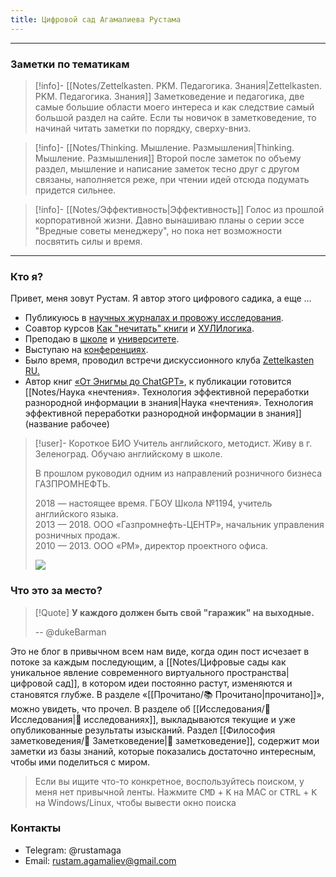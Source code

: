 ```yaml
---
title: Цифровой сад Агамалиева Рустама
---
```

***
### Заметки по тематикам


> [!info]- [[Notes/Zettelkasten. PKM. Педагогика. Знания|Zettelkasten. PKM. Педагогика. Знания]]
> Заметковедение и педагогика, две самые большие области моего интереса и как следствие самый большой раздел на сайте. Если ты новичок в заметковедение, то начинай читать заметки по порядку, сверху-вниз.

> [!info]- [[Notes/Thinking. Мышление. Размышления|Thinking. Мышление. Размышления]]
> Второй после заметок по объему раздел, мышление и написание заметок тесно друг с другом связаны, наполняется реже, при чтении идей отсюда подумать придется сильнее.

> [!info]- [[Notes/Эффективность|Эффективность]]
> Голос из прошлой корпоративной жизни. Давно вынашиваю планы о серии эссе "Вредные советы менеджеру", но пока нет возможности посвятить силы и время.

***
### Кто я?

Привет, меня зовут Рустам. Я автор этого цифрового садика, а еще …

- Публикуюсь в [научных журналах и провожу исследования](https://rustamagamaliev.ru/?page_id=1507). 
- Соавтор курсов [Как "нечитать" книги](https://books.mnogosdelal.ru/) и [ХУЛИлогика](https://logic.mnogosdelal.ru/).
- Преподаю в [школе](https://sch1194zg.mskobr.ru/teacher-card/agamaliev-rustam-telmanovich) и [университете](https://www.miet.ru/structure/s/3075/e/111262/421). 
- Выступаю на [конференциях](https://rustamagamaliev.ru/?page_id=189). 
- Было время, проводил встречи дискуссионного клуба [Zettelkasten RU](https://podcast.ru/1575064982)[.](http://zttl.wiki/) 
- Автор книг [«От Энигмы до ChatGPT»](https://rustamagamaliev.ru/?page_id=1510), к публикации готовится [[Notes/Наука «нечтения». Технология эффективной переработки разнородной информации в знания|Наука «нечтения». Технология эффективной переработки разнородной информации в знания]] (название рабочее)

> [!user]- Короткое БИО
> Учитель английского, методист. Живу в г. Зеленоград. Обучаю английскому в школе.   
>   
> В прошлом руководил одним из направлений розничного бизнеса ГАЗПРОМНЕФТЬ.
>
> 2018 — настоящее время. ГБОУ Школа №1194, учитель английского языка.   
> 2013 — 2018. ООО «Газпромнефть-ЦЕНТР», начальник управления розничных продаж.   
> 2010 — 2013. ООО «РМ», директор проектного офиса.
> 
> ![](https://rustamagamaliev.ru/wp-content/uploads/2023/10/Xnip2023-10-03_19-16-46-915x1024.jpg)
### Что это за место?

> [!Quote] 
> **У каждого должен быть свой "гаражик" на выходные.**
> 
> -- @dukeBarman


Это не блог в привычном всем нам виде, когда один пост исчезает в потоке за каждым последующим, а [[Notes/Цифровые сады как уникальное явление современного виртуального пространства|цифровой сад]], в котором идеи постоянно растут, изменяются и становятся глубже. В разделе «[[Прочитано/📚 Прочитано|прочитано]]», можно увидеть, что прочел. В разделе об [[Исследования/🔬 Исследования|🔬 исследованиях]], выкладываются текущие и уже опубликованные результаты изысканий. Раздел [[Философия заметковедения/📝 Заметковедение|📝 заметковедение]], содержит мои заметки из базы знаний, которые показались достаточно интересным, чтобы ими поделиться с миром.

> Если вы ищите что-то конкретное, воспользуйтесь поиском, у меня нет привычной ленты.
> Нажмите <kbd>CMD</kbd> + <kbd>K</kbd> на MAC or <kbd>CTRL</kbd> + <kbd>K</kbd> на Windows/Linux, чтобы вывести окно поиска

### Контакты

- Telegram: @rustamaga
- Email: rustam.agamaliev@gmail.com
